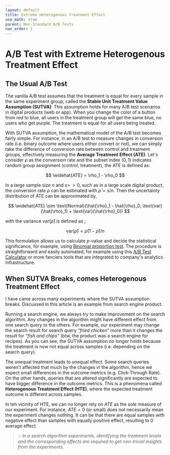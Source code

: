 ```yaml
---
layout: default
title: Extreme Heterogenous Treatment Effect
use_math: true
parent: Non-Standard A/B Tests
nav_order: 1
---
```


# A/B Test with Extreme Heterogenous Treatment Effect

## The Usual A/B Test

The vanilla A/B test assumes that the treatment is equal for every sample in the same experiment group, called the **Stable Unit Treatment Value Assumption (SUTVA)**. This assumption holds for many A/B test scenarios in digital products (web or app). When you change the color of a button from red to blue, all users in the treatment group will get the same blue, no users who get purple. The treatment is equal for all users being treated.

With SUTVA assumption, the mathematical model of the A/B test becomes fairly simple. For instance, in an A/B test to measure changes in conversion rate (i.e. binary outcome where users either convert or not), we can simply take the difference of conversion rate between control and treatment groups, effectively measuring the **Average Treatment Effect (ATE)**. Let's consider $\rho$ as the conversion rate and the subset index ($0,1$) indicates random group assignment (control, treatment), the ATE is defined as:

$$
\widehat{ATE} = \rho_1 - \rho_0 
$$

In a large sample size $n$ and $s >\!\!> 0$, such as in a large scale digital product, the conversion rate $\rho$ can be estimated with $\hat{\rho} = s/n$. Then the uncertainty distribution of ATE can be approximated by,

$$
\widehat{ATE} \sim \text{Normal}(\hat{\rho}_1 - \hat{\rho}_0, \text{var}(\hat{\rho}_1) + \text{var}(\hat{\rho}_0))
$$

with the variance $\text{var}(\hat{\rho})$ is defined as ;

$$
\text{var}(\hat{\rho})=\hat{\rho}(1-\hat{\rho})/n
$$

This formulation allows us to calculate $p$-value and decide the statistical significance, for example, using [Binomial proportion test](https://en.wikipedia.org/wiki/Binomial_proportion_confidence_interval). The procedure is straightforward and easily automated, for example using this [A/B Test Calculator](https://abtestguide.com/calc/) or more fanciers tools that are integrated to company's analytics infrastructure.


## When SUTVA Breaks, comes Heterogenous Treatment Effect

I have came across many experiments where the SUTVA assumption breaks. Discussed in this article is an example from search engine product. 

Running a search engine, we always try to make improvement on the search algorithm. Any changes in the algorithm might have different effect from one search query to the others. For example, our experiment may change the search result for search query _“fried chicken”_ more than it changes the result for _“fish and chips”_ (btw, the product was a search engine for recipes). As you can see, the SUTVA assumption no longer holds because the treatment is now not equal across samples (i.e. depending on the search query). 

The unequal treatment leads to unequal effect. Some search queries weren't affected that much by the changes in the algorithm, hence we expect small differences in the outcome metrics (e.g. Click-Through Rate). On the other hands, queries that are altered significantly are expected to have bigger difference in the outcome metrics. This is a phenomena called **Heterogenous Treatment Effect (HTE)**, where the expected treatment outcome is different across samples.

In teh vicinity of HTE, we can no longer rely on $ATE$ as the sole measure of our experiment. For instance, $ATE=0$ (or small) does not necessarily mean the experiment changes nothing. It can be that there are equal samples with negative effect than samples with equally positive effect, resulting to 0 average effect. 

> 💡 _In a search algorithm experiments, identifying the treatment levels and the corresponding effects are required to get non-trivial insights from the experiments._
